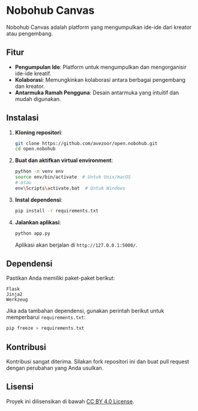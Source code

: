 # Nobohub Canvas

Nobohub Canvas adalah platform yang mengumpulkan ide-ide dari kreator atau pengembang.

## Fitur

- **Pengumpulan Ide**: Platform untuk mengumpulkan dan mengorganisir ide-ide kreatif.
- **Kolaborasi**: Memungkinkan kolaborasi antara berbagai pengembang dan kreator.
- **Antarmuka Ramah Pengguna**: Desain antarmuka yang intuitif dan mudah digunakan.

## Instalasi

1. **Kloning repositori**:

   ```bash
   git clone https://github.com/avezoor/open.nobohub.git
   cd open.nobohub
   ```

2. **Buat dan aktifkan virtual environment**:

   ```bash
   python -m venv env
   source env/bin/activate  # Untuk Unix/macOS
   # atau
   env\Scripts\activate.bat  # Untuk Windows
   ```

3. **Instal dependensi**:

   ```bash
   pip install -r requirements.txt
   ```

4. **Jalankan aplikasi**:

   ```bash
   python app.py
   ```

   Aplikasi akan berjalan di `http://127.0.0.1:5000/`.

## Dependensi

Pastikan Anda memiliki paket-paket berikut:

```
Flask
Jinja2
Werkzeug
```

Jika ada tambahan dependensi, gunakan perintah berikut untuk memperbarui `requirements.txt`:

```bash
pip freeze > requirements.txt
```

## Kontribusi

Kontribusi sangat diterima. Silakan fork repositori ini dan buat pull request dengan perubahan yang Anda usulkan.

## Lisensi

Proyek ini dilisensikan di bawah [CC BY 4.0 License](LICENSE).

